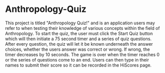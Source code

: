 # Anthropology-Quiz

This project is titled "Anthropology Quiz!" and is an application users may refer to when testing their knowledge of various concepts within the field of Anthropology. To start the quiz, the user must click the Start Quiz button which will then initiate a 75 second timer and a series of quiz questions. After every question, the quiz will let it be known underneath the answer choices, whether the users answer was correct or wrong. If wrong, the timer decreases by 10 seconds. The game is over when the timer reaches 0 or the series of questions come to an end. Users can then type in their names to submit their score so it can be recorded in the HiScores page.
